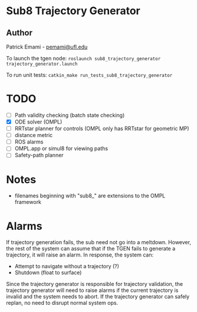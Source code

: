# Sub8 Trajectory Generator

## Author
Patrick Emami - pemami@ufl.edu

To launch the tgen node: 
	`roslaunch sub8_trajectory_generator trajectory_generator.launch`

To run unit tests: 
	`catkin_make run_tests_sub8_trajectory_generator`

# TODO

* [ ] Path validity checking (batch state checking)
* [x] ODE solver (OMPL)
* [ ] RRTstar planner for controls (OMPL only has RRTstar for geometric MP)
* [ ] distance metric
* [ ] ROS alarms
* [ ] OMPL.app or simul8 for viewing paths
* [ ] Safety-path planner

# Notes

* filenames beginning with "sub8_" are extensions to the OMPL framework

# Alarms

If trajectory generation fails, the sub need not go into a meltdown. However, the rest of the system can assume that if the TGEN fails to generate a trajectory, it will raise an alarm. In response, the system can: 

* Attempt to navigate without a trajectory (?)
* Shutdown (float to surface)

Since the trajectory generator is responsible for trajectory validation, the trajectory generator will need to raise alarms if the current trajectory is invalid and the system needs to abort. If the trajectory generator can safely replan, no need to disrupt normal system ops. 